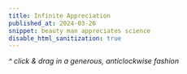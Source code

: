 ```yaml
---
title: Infinite Appreciation
published_at: 2024-03-26
snippet: beauty man appreciates science
disable_html_sanitization: true
---
```


<!-- A science family[^1] of Sianne Ngai's three categories.[^2]

[^1]: a non-romantic homage to the work of [Rafaël Rozendaal](https://www.newrafael.com/websites/)

[^2]: Ngai, Sianne. “Our Aesthetic Categories.” PMLA : Publications of the Modern Language Association of America 125, no. 4 (2010): 948–58. https://doi.org/10.1632/pmla.2010.125.4.948. -->


<canvas id="cnv_of_cute"></canvas>

*^ click & drag in a generous, anticlockwise fashion*

<!-- ```js
// cute_sine.js
class CuteSineProcessor extends AudioWorkletProcessor {

    constructor ({ processorOptions: { sample_rate } }) {
       super ()
       this.alive = true
       this.phase = Math.random ()
       this.inc   = 1 / sample_rate
    }
 
    static get parameterDescriptors () {
       return [ 
          { name: 'freq', defaultValue: 16 },
          { name: 'amp',  defaultValue: 0 },
          { name: 'bright', defaultValue: 0 },
       ]
    }
 
    process (_inputs, outputs, parameters) {
       const out = outputs[0][0]

       for (let frame = 0; frame < out.length; frame++) {
            const freq   = deparameterise (parameters.freq,   frame)
            const amp    = deparameterise (parameters.amp,    frame)
            const bright = deparameterise (parameters.bright, frame)

            let sig = 0
            let bright_dec = (bright * 5) + 1

            for (let i = 1; i <= 6; i++) {
                const b_amp = Math.min (bright_dec, 1)
                sig += Math.sin (this.phase * Math.PI * 2 * i) * (amp / i) * b_amp

                bright_dec -= 1
                bright_dec = Math.max (bright_dec, 0)
            }

            this.phase += this.inc * freq
            this.phase %= 1

            out[frame] = sig
        }
 
       return this.alive
    }
 }
 
 registerProcessor ('cute_sine', CuteSineProcessor)
 
 function deparameterise (arr, ind) {
    return arr[(1 != arr.length) * ind]
 }
 ``` -->



<script type="module">
   // import { reverbjs } from '/reverb/reverb.js'

   document.body.style.userSelect = `none`
   // document.body.syle.overflow    = `hidden`


   const cnv = document.getElementById ("cnv_of_cute")
   cnv.style.backgroundColor = "turquoise"

   const width = cnv.parentNode.scrollWidth
   const height = width * 9 / 16

   cnv.width  = width
   cnv.height = height

   const ctx = cnv.getContext ('2d')
   ctx.fillStyle = "hotpink";

   let radius = width / 4
   const mid = {
      x: cnv.width / 2,
      y: cnv.height / 2, 
   }

   let pointer_down = false
   let cool_down = false
   let frame_count = 0

   const audio_context = new AudioContext ()
   audio_context.suspend ()

   const graph = {}

   const mouse_pos = { x : 0, y : 0 }

   const total_points = 5

   function draw () {
      const circle_points = []
      ctx.fillStyle = pointer_down ? document.body.style.backgroundColor : `hotpink`
      ctx.fillRect (0, 0, cnv.width, cnv.height)

      const phase_off = frame_count * -1 / (2 ** 12)

      if (pointer_down) {
         for (let i = 0; i < total_points; i++) {

            const phase = i / total_points
            const angle = (phase + phase_off) * Math.PI * 2

            const x = mid.x + (Math.sin (angle) * radius)
            const y = mid.y + (Math.cos (angle) * radius)

            circle_points.push ({ x, y })
         }

         circle_points.forEach ((p, i) => {
            ctx.beginPath()
            ctx.moveTo (mouse_pos.x, mouse_pos.y)
            ctx.lineTo (p.x, p.y)
            ctx.strokeStyle = `hotpink`
            ctx.lineWidth = 4

            ctx.stroke ()
         })
      }

      frame_count++

      requestAnimationFrame (draw)
   }

   draw ()

   async function init_audio () {
      await audio_context.resume ()
      console.log (audio_context.state)

      await audio_context.audioWorklet.addModule (`scripts/cute_sine.js`)
      console.dir (audio_context.audioWorklet)
      // reverbjs.extend (audio_context)

      // graph.rev_vol = audio_context.createGain ()
      // graph.rev_vol.gain.value = 0
      // graph.rev_vol.connect (audio_context.destination)

      // const reverb_url = "/reverb/R1NuclearReactorHall.m4a"
      // graph.rev = audio_context.createReverbFromUrl (reverb_url, () => {
      //    graph.rev.connect (graph.rev_vol)
      // })

      // graph.rev_gate = audio_context.createGain ()
      // graph.rev_gate.gain.value = 0
      // graph.rev_gate.connect (graph.rev)


      graph.sine = new AudioWorkletNode (audio_context, `cute_sine`, {
         processorOptions: {
            sample_rate: audio_context.sampleRate
         }
      })
      graph.sine.connect (audio_context.destination)
      // graph.sine.connect (graph.rev_gate)

      graph.freq   = await graph.sine.parameters.get (`freq`)
      graph.amp    = await graph.sine.parameters.get (`amp`)
      graph.bright = await graph.sine.parameters.get (`bright`)
   }


   function point_phase (e) {
      const { target: { 
         offsetLeft, offsetTop, offsetWidth, offsetHeight 
      } } = e

      const abs = {
         x: (e.clientX ? e.clientX : e.touches[0].clientX) - offsetLeft,
         y: (e.clientY ? e.clientY : e.touches[0].clientY) - offsetTop
      }

      const x = abs.x / offsetWidth
      const y = abs.y / offsetHeight

      // abs.x -= offsetWidth / 2
      // abs.y -= offsetHeight / 2

      return { x, y, abs }
      // return abs
   }

   function prepare_param (p, now) {
      p.cancelScheduledValues (now)
      p.setValueAtTime (p.value, now)
   }

   function prepare_params (a, now) {
      a.forEach (p => prepare_param (p, now))
   }

   cnv.onpointerdown = async e => {
      if (audio_context.state != `running`) {
         await init_audio ()
      }

      const now = audio_context.currentTime
      const phase = point_phase (e)
      prepare_params ([ graph.amp, graph.bright ], now)

      graph.amp.linearRampToValueAtTime (0.8, now + 0.02)

      const inverted_y = 1 - phase.y
      graph.bright.linearRampToValueAtTime (inverted_y, now + 0.1)

      // const rev_amp = Math.max (inverted_y - 5)
      // graph.rev_gate.gain.linearRampToValueAtTime (rev_amp, now + 2)

      radius = (height / 2) * (1 - phase.y)

      Object.assign (mouse_pos, point_phase (e).abs)

      // const f = freq_array[Math.floor (phase.x * 12)]
      const f = 220 * (2 ** phase.x)
      set_frequency (e, f)

      pointer_down = true
   }

   const chord = [ 0, 2, 4, 7, 8, 10 ]
   const root = 58

   const freq_array = []
   for (let o = 0; o < 3; o++) {
      for (let n = 0; n < chord.length; n++) {
         const midi = (o * 12) + chord[n] + root
         freq_array.push (note_to_cps (midi))
      }
   }

   function note_to_cps (n) {
      return 440 * (2 ** ((n - 69) / 12))
   }

   cnv.onpointermove = e => {
      e.preventDefault ()
      Object.assign (mouse_pos, point_phase (e).abs)

      if (audio_context.state != `running`) return

      const phase = point_phase (e)
      radius = (height / 2) * (1 - phase.y)

      // const now = audio_context.currentTime
      // prepare_param (graph.bright, now)
      // graph.bright.linearRampToValueAtTime (1 - phase.y, now + 0.1)
      // move_frequency (e)

      const f = 220 * (2 ** phase.x)
      set_frequency (e, f)

   }

   function move_frequency (e) {
      const f = freq_array[Math.floor (point_phase (e).x * 12)]
      if (f != graph.freq_value) {
         set_frequency (e, f)
      }
   }

   function set_frequency (e, f) {
         if (!pointer_down || cool_down) return

         const phase = point_phase (e)

         const now = audio_context.currentTime
         prepare_param (graph.freq, now)
         prepare_param (graph.bright, now)

         graph.freq.exponentialRampToValueAtTime (f, now + 0.1)

         const inverted_y = 1 - phase.y
         graph.bright.linearRampToValueAtTime (inverted_y, now + 0.1)

         // const rev_amp = inverted_y * 0.3
         // graph.rev_gate.gain.linearRampToValueAtTime (rev_amp, now + 0.1)
         // graph.rev_vol .gain.linearRampToValueAtTime (rev_amp, now + 0.1)

         graph.freq_value = f

         cool_down = true
         setTimeout (() => {
            cool_down = false
         }, 100)
   }

   cnv.onpointerup = e => {

      if (!graph.amp) {
         console.log (`delaying`)
         setTimeout (cnv.onpointerup, 100, e)
         return
      }

      const now = audio_context.currentTime
      prepare_params ([ graph.freq, graph.amp ], now)

      // graph.freq.exponentialRampToValueAtTime (16, now + 0.02)
      graph.amp.linearRampToValueAtTime (0, now + 0.02)

      // Object.assign (mouse_pos, point_phase (e))
      pointer_down = false
   }

   document.body.onkeydown = e => console.log (e)

</script>

